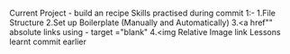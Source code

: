 Current Project - build an recipe
Skills practised during commit 1:-
1.File Structure
2.Set up Boilerplate (Manually and Automatically)
3.<a href"" absolute links using - target ="blank"
4.<img Relative Image link 
Lessons learnt commit earlier